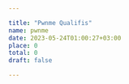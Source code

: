 ```yaml
---

title: "Pwnme Qualifis"
name: pwnme
date: 2023-05-24T01:00:27+03:00
place: 0
total: 0
draft: false

---
```


